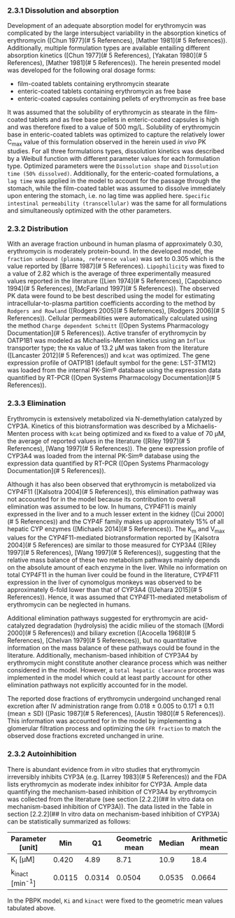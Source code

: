 ### 2.3.1	Dissolution and absorption

Development of an adequate absorption model for erythromycin was complicated by the large intersubject variability in the absorption kinetics of erythromycin ([Chun 1977](# 5 References), [Mather 1981](# 5 References)). Additionally, multiple formulation types are available entailing different absorption kinetics ([Chun 1977](# 5 References), [Yakatan 1980](# 5 References), [Mather 1981](# 5 References)). The herein presented model was developed for the following oral dosage forms:

- film-coated tablets containing erythromycin stearate
- enteric-coated tablets containing erythromycin as free base
- enteric-coated capsules containing pellets of erythromycin as free base

It was assumed that the solubility of erythromycin as stearate in the film-coated tablets and as free base pellets in enteric-coated capsules is high and was therefore fixed to a value of 500 mg/L. Solubility of erythromycin base in enteric-coated tablets was optimized to capture the relatively lower C<sub>max</sub> value of this formulation observed in the herein used *in vivo* PK studies. For all three formulations types, dissolution kinetics was described by a Weibull function with different parameter values for each formulation type. Optimized parameters were the `Dissolution shape` and `Dissolution time (50% dissolved)`. Additionally, for the enteric-coated formulations, a `lag time` was applied in the model to account for the passage through the stomach, while the film-coated tablet was assumed to dissolve immediately upon entering the stomach, i.e. no lag time was applied here. `Specific intestinal permeability (transcellular)` was the same for all formulations and simultaneously optimized with the other parameters.
### 2.3.2	Distribution

With an average fraction unbound in human plasma of approximately 0.30, erythromycin is moderately protein-bound. In the developed model, the `fraction unbound (plasma, reference value)` was set to 0.305 which is the value reported by [Barre 1987](# 5 References). `Lipophilicity` was fixed to a value of 2.82 which is the average of three experimentally measured values reported in the literature ([Lien 1974](# 5 References), [Capobianco 1994](# 5 References), [McFarland 1997](# 5 References)). The observed PK data were found to be best described using the model for estimating intracellular-to-plasma partition coefficients according to the method by `Rodgers and Rowland` ([Rodgers 2005](# 5 References), [Rodgers 2006](# 5 References)). Cellular permeabilities were automatically calculated using the method `Charge dependent Schmitt`  ([Open Systems Pharmacology Documentation](# 5 References)). Active transfer of erythromycin by OATP1B1 was modeled as Michaelis-Menten kinetics using an `Influx` transporter type; the `Km` value of 13.2 µM was taken from the literature ([Lancaster 2012](# 5 References)) and `kcat` was optimized. The gene expression profile of OATP1B1 (default symbol for the gene: LST-3TM12) was loaded from the internal PK-Sim® database using the expression data quantified by RT-PCR ([Open Systems Pharmacology Documentation](# 5 References)). 

### 2.3.3	Elimination

Erythromycin is extensively metabolized via N-demethylation catalyzed by CYP3A. Kinetics of this biotransformation was described by a Michaelis-Menten process with `kcat` being optimized and `Km` fixed to a value of 70 µM, the average of reported values in the literature ([Riley 1997](# 5 References), [Wang 1997](# 5 References)). The gene expression profile of CYP3A4 was loaded from the internal PK-Sim® database using the expression data quantified by RT-PCR ([Open Systems Pharmacology Documentation](# 5 References)).

Although it has also been observed that erythromycin is metabolized via CYP4F11 ([Kalsotra 2004](# 5 References)), this elimination pathway was not accounted for in the model because its contribution to overall elimination was assumed to be low. In humans, CYP4F11 is mainly expressed in the liver and to a much lesser extent in the kidney ([Cui 2000](# 5 References)) and the CYP4F family makes up approximately 15% of all hepatic CYP enzymes ([Michaels 2014](# 5 References)). The K<sub>m</sub> and V<sub>max</sub> values for the CYP4F11-mediated biotransformation reported by [Kalsotra 2004](# 5 References) are similar to those measured for CYP3A4 ([Riley 1997](# 5 References), [Wang 1997](# 5 References)), suggesting that the relative mass balance of these two metabolism pathways mainly depends on the absolute amount of each enzyme in the liver. While no information on total CYP4F11 in the human liver could be found in the literature, CYP4F11 expression in the liver of cynomolgus monkeys was observed to be approximately 6-fold lower than that of CYP3A4 ([Uehara 2015](# 5 References)). Hence, it was assumed that CYP4F11-mediated metabolism of erythromycin can be neglected in humans.

Additional elimination pathways suggested for erythromycin are acid-catalyzed degradation (hydrolysis) the acidic milieu of the stomach ([Mordi 2000](# 5 References)) and biliary excretion ([Acocella 1968](# 5 References), [Chelvan 1979](# 5 References)), but no quantitative information on the mass balance of these pathways could be found in the literature. Additionally, mechanism-based inhibition of CYP3A4 by erythromycin might constitute another clearance process which was neither considered in the model. However, a `total hepatic clearance` process was implemented in the model which could at least partly account for other elimination pathways not explicitly accounted for in the model.

The reported dose fractions of erythromycin undergoind unchanged renal excretion after IV administration range from 0.018 ± 0.005 to 0.171 ± 0.11 (mean ± SD) ([Pasic 1987](# 5 References), [Austin 1980](# 5 References)). This information was accounted for in the model by implementing a glomerular filtration process and optimizing the `GFR fraction` to match the observed dose fractions excreted unchanged in urine.

### 2.3.2	Autoinhibition

There is abundant evidence from *in vitro* studies that erythromycin irreversibly inhibits CYP3A (e.g. [Larrey 1983](# 5 References)) and the FDA lists erythromycin as moderate index inhibitor for CYP3A. Ample data quantifying the mechanism-based inhibition of CYP3A4 by erythromycin was collected from the literature (see section [2.2.2](## In vitro data on mechanism-based inhibition of CYP3A)). The data listed in the Table in section [2.2.2](## In vitro data on mechanism-based inhibition of CYP3A) can be statistically summarized as follows:

| Parameter [unit]                     | Min    | Q1     | Geometric mean | Median | Arithmetic mean | Q3     | Max   |
| ------------------------------------ | ------ | ------ | -------------- | ------ | --------------- | ------ | ----- |
| K<sub>I</sub> [µM]                   | 0.420  | 4.89   | 8.71           | 10.9   | 18.4            | 19.3   | 109   |
| k<sub>inact</sub> [min<sup>-1</sup>] | 0.0115 | 0.0314 | 0.0504         | 0.0535 | 0.0664          | 0.0772 | 0.340 |

In the PBPK model, `Ki` and `kinact` were fixed to the geometric mean values tabulated above. 
